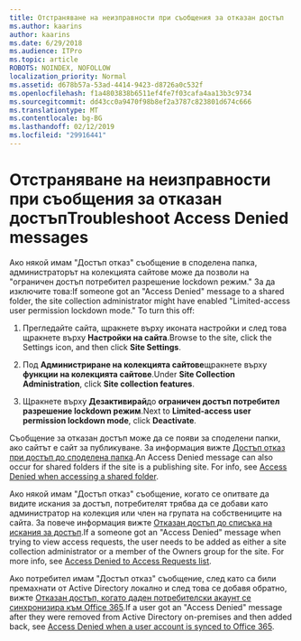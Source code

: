 ```yaml
---
title: Отстраняване на неизправности при съобщения за отказан достъп
ms.author: kaarins
author: kaarins
ms.date: 6/29/2018
ms.audience: ITPro
ms.topic: article
ROBOTS: NOINDEX, NOFOLLOW
localization_priority: Normal
ms.assetid: d678b57a-53ad-4414-9423-d8726a0c532f
ms.openlocfilehash: f1a4803838b6511ef4fe7f03cafa4aa13b3c9734
ms.sourcegitcommit: dd43cc0a9470f98b8ef2a3787c823801d674c666
ms.translationtype: MT
ms.contentlocale: bg-BG
ms.lasthandoff: 02/12/2019
ms.locfileid: "29916441"
---
```

# <a name="troubleshoot-access-denied-messages"></a><span data-ttu-id="adf80-102">Отстраняване на неизправности при съобщения за отказан достъп</span><span class="sxs-lookup"><span data-stu-id="adf80-102">Troubleshoot Access Denied messages</span></span>

<span data-ttu-id="adf80-p101">Ако някой имам "Достъп отказ" съобщение в споделена папка, администраторът на колекцията сайтове може да позволи на "ограничен достъп потребител разрешение lockdown режим." За да изключите това:</span><span class="sxs-lookup"><span data-stu-id="adf80-p101">If someone got an "Access Denied" message to a shared folder, the site collection administrator might have enabled "Limited-access user permission lockdown mode." To turn this off:</span></span> 
  
1. <span data-ttu-id="adf80-105">Прегледайте сайта, щракнете върху иконата настройки и след това щракнете върху **Настройки на сайта**.</span><span class="sxs-lookup"><span data-stu-id="adf80-105">Browse to the site, click the Settings icon, and then click **Site Settings**.</span></span>
    
2. <span data-ttu-id="adf80-106">Под **Администриране на колекцията сайтове**щракнете върху **функции на колекцията сайтове**.</span><span class="sxs-lookup"><span data-stu-id="adf80-106">Under **Site Collection Administration**, click **Site collection features**.</span></span>
    
3. <span data-ttu-id="adf80-107">Щракнете върху **Дезактивирай**до **ограничен достъп потребител разрешение lockdown режим**.</span><span class="sxs-lookup"><span data-stu-id="adf80-107">Next to **Limited-access user permission lockdown mode**, click **Deactivate**.</span></span>
    
<span data-ttu-id="adf80-p102">Съобщение за отказан достъп може да се появи за споделени папки, ако сайтът е сайт за публикуване. За информация вижте [Достъп отказ при достъп до споделена папка](https://go.microsoft.com/fwlink/?linkid=2004317).</span><span class="sxs-lookup"><span data-stu-id="adf80-p102">An Access Denied message can also occur for shared folders if the site is a publishing site. For info, see [Access Denied when accessing a shared folder](https://go.microsoft.com/fwlink/?linkid=2004317).</span></span>
  
<span data-ttu-id="adf80-p103">Ако някой имам "Достъп отказ" съобщение, когато се опитвате да видите искания за достъп, потребителят трябва да се добави като администратор на колекция или член на групата на собствениците на сайта. За повече информация вижте [Отказан достъп до списъка на искания за достъп](https://go.microsoft.com/fwlink/?linkid=2004220).</span><span class="sxs-lookup"><span data-stu-id="adf80-p103">If a someone got an "Access Denied" message when trying to view access requests, the user needs to be added as either a site collection administrator or a member of the Owners group for the site. For more info, see [Access Denied to Access Requests list](https://go.microsoft.com/fwlink/?linkid=2004220).</span></span>
  
<span data-ttu-id="adf80-112">Ако потребител имам "Достъп отказ" съобщение, след като са били премахнати от Active Directory локално и след това се добавя обратно, вижте [Отказан достъп, когато даден потребителски акаунт се синхронизира към Office 365](https://go.microsoft.com/fwlink/?linkid=2004318).</span><span class="sxs-lookup"><span data-stu-id="adf80-112">If a user got an "Access Denied" message after they were removed from Active Directory on-premises and then added back, see [Access Denied when a user account is synced to Office 365](https://go.microsoft.com/fwlink/?linkid=2004318).</span></span>
  

